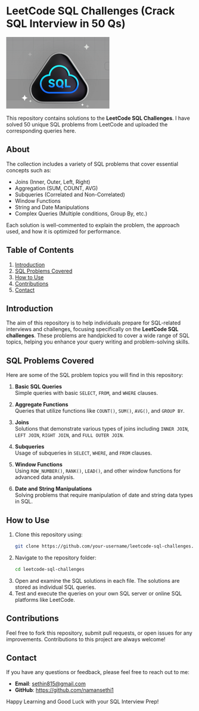 # LeetCode SQL Challenges (Crack SQL Interview in 50 Qs)

![alt text](image-1.png)

This repository contains solutions to the **LeetCode SQL Challenges**. I have solved 50 unique SQL problems from LeetCode and uploaded the corresponding queries here.

## About

The collection includes a variety of SQL problems that cover essential concepts such as:

- Joins (Inner, Outer, Left, Right)
- Aggregation (SUM, COUNT, AVG)
- Subqueries (Correlated and Non-Correlated)
- Window Functions
- String and Date Manipulations
- Complex Queries (Multiple conditions, Group By, etc.)

Each solution is well-commented to explain the problem, the approach used, and how it is optimized for performance.

## Table of Contents

1. [Introduction](#introduction)
2. [SQL Problems Covered](#sql-problems-covered)
3. [How to Use](#how-to-use)
4. [Contributions](#contributions)
5. [Contact](#contact)

## Introduction

The aim of this repository is to help individuals prepare for SQL-related interviews and challenges, focusing specifically on the **LeetCode SQL challenges**. These problems are handpicked to cover a wide range of SQL topics, helping you enhance your query writing and problem-solving skills.

## SQL Problems Covered

Here are some of the SQL problem topics you will find in this repository:

1. **Basic SQL Queries**  
   Simple queries with basic `SELECT`, `FROM`, and `WHERE` clauses.
   
2. **Aggregate Functions**  
   Queries that utilize functions like `COUNT()`, `SUM()`, `AVG()`, and `GROUP BY`.
   
3. **Joins**  
   Solutions that demonstrate various types of joins including `INNER JOIN`, `LEFT JOIN`, `RIGHT JOIN`, and `FULL OUTER JOIN`.
   
4. **Subqueries**  
   Usage of subqueries in `SELECT`, `WHERE`, and `FROM` clauses.
   
5. **Window Functions**  
   Using `ROW_NUMBER()`, `RANK()`, `LEAD()`, and other window functions for advanced data analysis.
   
6. **Date and String Manipulations**  
   Solving problems that require manipulation of date and string data types in SQL.

## How to Use

1. Clone this repository using:
    ```bash
    git clone https://github.com/your-username/leetcode-sql-challenges.git
    ```
2. Navigate to the repository folder:
    ```bash
    cd leetcode-sql-challenges
    ```
3. Open and examine the SQL solutions in each file. The solutions are stored as individual SQL queries.
4. Test and execute the queries on your own SQL server or online SQL platforms like LeetCode.

## Contributions

Feel free to fork this repository, submit pull requests, or open issues for any improvements. Contributions to this project are always welcome!

## Contact

If you have any questions or feedback, please feel free to reach out to me:

- **Email**: sethin815@gmail.com
- **GitHub**: https://github.com/namansethi1

Happy Learning and Good Luck with your SQL Interview Prep!